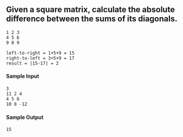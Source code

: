 ## Given a square matrix, calculate the absolute difference between the sums of its diagonals.
```
1 2 3
4 5 6
9 8 9  

left-to-right = 1+5+9 = 15
right-to-left = 3+5+9 = 17
result = |15-17| = 2
```

#### Sample Input
```
3
11 2 4
4 5 6
10 8 -12
```

#### Sample Output
```
15
```
